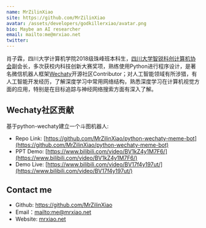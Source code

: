```yaml
---
name: MrZilinXiao
site: https://github.com/MrZilinXiao
avatar: /assets/developers/godkillerxiao/avatar.png
bio: Maybe an AI researcher
email: mailto:me@mrxiao.net
twitter: 
---
```


肖子霖，四川大学计算机学院2018级珠峰班本科生，[四川大学智锐科创计算机协会](<https://covariant.cn/scu/>)副会长，多次获校内科技创新大赛奖项，熟练使用Python进行程序设计，是著名微信机器人框架[Wechaty](https://github.com/wechaty/wechaty)开源社区Contributor；对人工智能领域有所涉猎，有人工智能开发经历，了解深度学习中常用网络结构，熟悉深度学习在计算机视觉方面的应用，特别是在目标追踪与神经网络搜索方面有深入了解。

## Wechaty社区贡献 

基于python-wechaty建立一个斗图机器人:

- Repo Link: [https://github.com/MrZilinXiao/python-wechaty-meme-bot](https://github.com/MrZilinXiao/python-wechaty-meme-bot)
- PPT Demo: [https://www.bilibili.com/video/BV1kZ4y1M7F6/](https://www.bilibili.com/video/BV1kZ4y1M7F6/)
- Demo Live: [https://www.bilibili.com/video/BV17f4y197ut/](https://www.bilibili.com/video/BV17f4y197ut/)

## Contact me

- Github: <https://github.com/MrZilinXiao>
- Email：<mailto:me@mrxiao.net>
- Website: [mrxiao.net](https://mrxiao.net)
